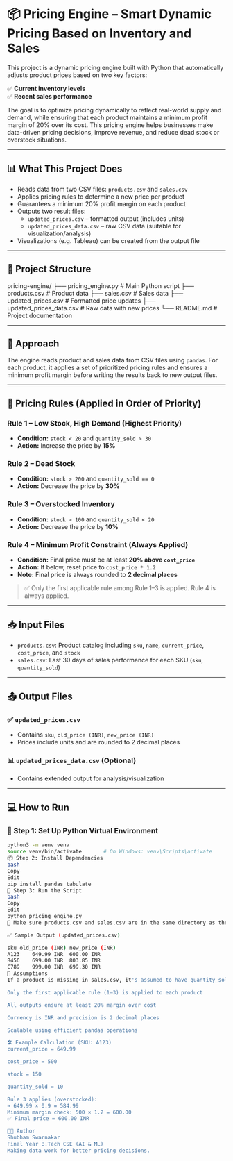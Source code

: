 # 📦 Pricing Engine – Smart Dynamic Pricing Based on Inventory and Sales

This project is a dynamic pricing engine built with Python that automatically adjusts product prices based on two key factors:

✅ **Current inventory levels**  
✅ **Recent sales performance**

The goal is to optimize pricing dynamically to reflect real-world supply and demand, while ensuring that each product maintains a minimum profit margin of 20% over its cost. This pricing engine helps businesses make data-driven pricing decisions, improve revenue, and reduce dead stock or overstock situations.

---

## 📊 What This Project Does

- Reads data from two CSV files: `products.csv` and `sales.csv`
- Applies pricing rules to determine a new price per product
- Guarantees a minimum 20% profit margin on each product
- Outputs two result files:
  - `updated_prices.csv` – formatted output (includes units)
  - `updated_prices_data.csv` – raw CSV data (suitable for visualization/analysis)
- Visualizations (e.g. Tableau) can be created from the output file

---

## 📁 Project Structure

pricing-engine/
├── pricing_engine.py           # Main Python script
├── products.csv                # Product data
├── sales.csv                   # Sales data
├── updated_prices.csv          # Formatted price updates
├── updated_prices_data.csv     # Raw data with new prices
└── README.md                   # Project documentation

---

## 🧠 Approach

The engine reads product and sales data from CSV files using `pandas`. For each product, it applies a set of prioritized pricing rules and ensures a minimum profit margin before writing the results back to new output files.

---

## 🔁 Pricing Rules (Applied in Order of Priority)

### Rule 1 – Low Stock, High Demand (Highest Priority)
- **Condition:** `stock < 20` and `quantity_sold > 30`
- **Action:** Increase the price by **15%**

### Rule 2 – Dead Stock
- **Condition:** `stock > 200` and `quantity_sold == 0`
- **Action:** Decrease the price by **30%**

### Rule 3 – Overstocked Inventory
- **Condition:** `stock > 100` and `quantity_sold < 20`
- **Action:** Decrease the price by **10%**

### Rule 4 – Minimum Profit Constraint (Always Applied)
- **Condition:** Final price must be at least **20% above `cost_price`**
- **Action:** If below, reset price to `cost_price * 1.2`
- **Note:** Final price is always rounded to **2 decimal places**

> ✅ Only the first applicable rule among Rule 1–3 is applied. Rule 4 is always applied.

---

## 📥 Input Files

- `products.csv`: Product catalog including `sku`, `name`, `current_price`, `cost_price`, and `stock`
- `sales.csv`: Last 30 days of sales performance for each SKU (`sku`, `quantity_sold`)

---

## 📤 Output Files

### ✅ `updated_prices.csv`
- Contains `sku`, `old_price (INR)`, `new_price (INR)`
- Prices include units and are rounded to 2 decimal places

### 📊 `updated_prices_data.csv` (Optional)
- Contains extended output for analysis/visualization

---

## 💻 How to Run

### 🔧 Step 1: Set Up Python Virtual Environment

```bash
python3 -m venv venv
source venv/bin/activate       # On Windows: venv\Scripts\activate
📦 Step 2: Install Dependencies
bash
Copy
Edit
pip install pandas tabulate
🚀 Step 3: Run the Script
bash
Copy
Edit
python pricing_engine.py
📂 Make sure products.csv and sales.csv are in the same directory as the script.

✅ Sample Output (updated_prices.csv)

sku	old_price (INR)	new_price (INR)
A123	649.99 INR	600.00 INR
B456	699.00 INR	803.85 INR
C789	999.00 INR	699.30 INR
📌 Assumptions
If a product is missing in sales.csv, it's assumed to have quantity_sold = 0

Only the first applicable rule (1–3) is applied to each product

All outputs ensure at least 20% margin over cost

Currency is INR and precision is 2 decimal places

Scalable using efficient pandas operations

🛠️ Example Calculation (SKU: A123)
current_price = 649.99

cost_price = 500

stock = 150

quantity_sold = 10

Rule 3 applies (overstocked):
→ 649.99 × 0.9 = 584.99
Minimum margin check: 500 × 1.2 = 600.00
✅ Final price = 600.00 INR

👨‍💻 Author
Shubham Swarnakar
Final Year B.Tech CSE (AI & ML)
Making data work for better pricing decisions.
